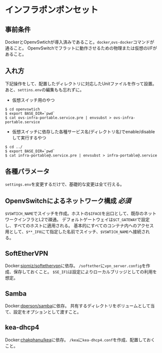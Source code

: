 インフラポンポンセット
=====================

## 事前条件
DockerとOpenvSwtichが導入済みであること。``docker``,``ovs-docker``コマンドが通ること。
OpenvSwitchでフラットに動作させるための物理または仮想のI/Fがあること。

## 入れ方 
下記操作をして、配置したディレクトリに対応したUnitファイルを作って設置。
あと、``settins.env``の編集もも忘れずに。

* 仮想スイッチ用のやつ

```
$ cd openvswtich
$ export BASE_DIR=`pwd`
$ cat ovs-infra-portable.service.pre | envsubst > ovs-infra-portable.service
```

* 仮想スイッチに依存した各種サービス名(ディレクトリ名)でenable/disableして実行するやつ

```
$ cd ../
$ export BASE_DIR=`pwd`
$ cat infra-portable@.service.pre | envsubst > infra-portable@.service
```

## 各種パラメータ
``settings.env``を変更するだけで、基礎的な変更は全て行える。

## OpenvSwitchによるネットワーク構成 *必須*
``$VSWTICH_NAME``でスイッチを作成。ホストの``$IFACE``を出口として、既存のネットワークインフラとL2で疎通。
デフォルトゲートウェイは``$CT_GATEWAY``で設定し、すべてのホストに適用される。
基本的にすべてのコンテナ内へのアクセス用として、``$**_IF0``にて指定した名前でスイッチ、``$VSWTICH_NAME``へ接続される。

## SoftEtherVPN
Docker:[siomiz/softethervpn](https://hub.docker.com/r/siomiz/softethervpn/)に依存。
``/softether``に``vpn_server.config``を作成、保存しておくこと。
``$SE_IF1``は設定によりローカルブリッジとしての利用を想定。

## Samba
Docker:[dperson/samba](https://hub.docker.com/r/dperson/samba/)に依存。
共有するディレクトリをボリュームとして当て、設定をオプションとして渡すこと。

## kea-dhcp4
Docker:[chakphanu/kea](https://hub.docker.com/r/chakphanu/kea/)に依存。
``/kea``に``kea-dhcp4.conf``を作成、配置しておくこと。


